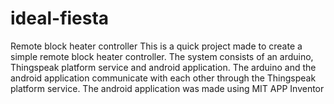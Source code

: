 # ideal-fiesta
Remote block heater controller
This is a quick project made to create a simple remote block heater controller. The system consists of an arduino, Thingspeak platform service and android application. The arduino and the android application communicate with each other through the Thingspeak platform service. 
The android application was made using MIT APP Inventor
